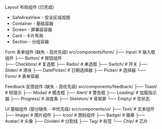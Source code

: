 Layout 布局组件 (已完成)

- SafeAreaView - 安全区域视图
- Container - 基础容器
- Screen - 屏幕级容器
- Card - 卡片布局
- Section - 分组容器

Form 表单组件 (缺失 - 高优先级)
src/components/form/
├── Input/           # 输入框组件
├── Button/          # 按钮组件  
├── Checkbox/        # 复选框
├── Radio/           # 单选框
├── Switch/          # 开关
├── Slider/          # 滑块
├── DatePicker/      # 日期选择器
├── Picker/          # 选择器
└── Form/            # 表单容器

Feedback 反馈组件 (缺失 - 高优先级)
src/components/feedback/
├── Toast/           # 轻提示
├── Modal/           # 模态框
├── Alert/           # 警告框
├── Loading/         # 加载指示器
├── Progress/        # 进度条
├── Skeleton/        # 骨架屏
└── Empty/           # 空状态

UI 基础组件 (部分缺失 - 中优先级)
src/components/ui/
├── Text/            # 文本组件
├── Image/           # 图片组件
├── Icon/            # 图标组件
├── Badge/           # 徽章
├── Avatar/          # 头像
├── Divider/         # 分割线
├── Tag/             # 标签
└── Chip/            # 芯片

